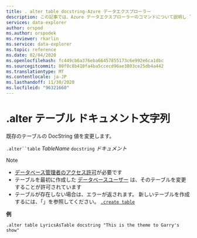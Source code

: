```yaml
---
title: . alter table docstring-Azure データエクスプローラー
description: この記事では、Azure データエクスプローラーのコマンドについて説明し `.alter table docstring` ます。
services: data-explorer
author: orspod
ms.author: orspodek
ms.reviewer: rkarlin
ms.service: data-explorer
ms.topic: reference
ms.date: 02/04/2020
ms.openlocfilehash: fc449cb6a376eba66457855173c6e992e6ca1dbc
ms.sourcegitcommit: 80f0c8b410fa4ba5ccecd96ae3803ce25db4a442
ms.translationtype: MT
ms.contentlocale: ja-JP
ms.lasthandoff: 11/30/2020
ms.locfileid: "96321660"
---
```

# <a name="alter-table-docstring"></a>.alter テーブル ドキュメント文字列

既存のテーブルの DocString 値を変更します。

`.alter``table` *TableName* `docstring` *ドキュメント*

> [!NOTE]
> * [データベース管理者のアクセス許可](../management/access-control/role-based-authorization.md)が必要です
> * テーブルを最初に作成した [データベースユーザー](../management/access-control/role-based-authorization.md) は、そのテーブルを変更することが許可されています
> * テーブルが存在しない場合は、エラーが返されます。 新しいテーブルを作成するには、「」を参照してください。 [`.create table`](create-table-command.md)

**例** 

```kusto
.alter table LyricsAsTable docstring "This is the theme to Garry's show"
```
 
